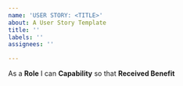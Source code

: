 ```yaml
---
name: 'USER STORY: <TITLE>'
about: A User Story Template
title: ''
labels: ''
assignees: ''

---
```


As a **Role** I can **Capability** so that **Received Benefit**
